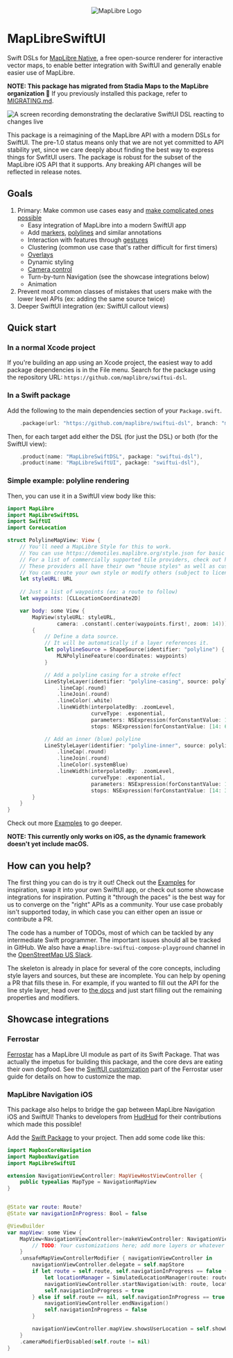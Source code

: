 <p align="center">
  <img src="https://maplibre.org/img/maplibre-logo-big.svg" alt="MapLibre Logo">
</p>

# MapLibreSwiftUI

Swift DSLs for [MapLibre Native](https://github.com/maplibre/maplibre-native), a free open-source renderer
for interactive vector maps, to enable better integration with SwiftUI and generally enable easier use of MapLibre.

**NOTE: This package has migrated from Stadia Maps to the MapLibre organization 🎉**
If you previously installed this package, refer to [MIGRATING.md](MIGRATING.md).

![A screen recording demonstrating the declarative SwiftUI DSL reacting to changes live](demo.gif)

This package is a reimagining of the MapLibre API with a modern DSLs for SwiftUI.
The pre-1.0 status means only that we are not yet committed to API stability yet,
since we care deeply about finding the best way to express things for SwfitUI users.
The package is robust for the subset of the MapLibre iOS API that it supports.
Any breaking API changes will be reflected in release notes.

## Goals

1. Primary: Make common use cases easy and [make complicated ones possible](Sources/MapLibreSwiftUI/Examples/Other.swift)
    * Easy integration of MapLibre into a modern SwiftUI app
    * Add [markers](Sources/MapLibreSwiftUI/Examples/Gestures.swift), [polylines](Sources/MapLibreSwiftUI/Examples/Polyline.swift) and similar annotations
    * Interaction with features through [gestures](Sources/MapLibreSwiftUI/Examples/Gestures.swift)
    * Clustering (common use case that's rather difficult for first timers)
    * [Overlays](Sources/MapLibreSwiftUI/Examples/)
    * Dynamic styling
    * [Camera control](Sources/MapLibreSwiftUI/Examples/Camera.swift)
    * Turn-by-turn Navigation (see the showcase integrations below)
    * Animation
2. Prevent most common classes of mistakes that users make with the lower level APIs (ex: adding the same source twice)
3. Deeper SwiftUI integration (ex: SwiftUI callout views)

## Quick start

### In a normal Xcode project

If you're building an app using an Xcode project,
the easiest way to add package dependencies is in the File menu.
Search for the package using the repository URL: `https://github.com/maplibre/swiftui-dsl`.

### In a Swift package 

Add the following to the main dependencies section of your `Package.swift`.

```swift
    .package(url: "https://github.com/maplibre/swiftui-dsl", branch: "main"),
```

Then, for each target add either the DSL (for just the DSL) or both (for the SwiftUI view):

```swift
    .product(name: "MapLibreSwiftDSL", package: "swiftui-dsl"),
    .product(name: "MapLibreSwiftUI", package: "swiftui-dsl"),
```

### Simple example: polyline rendering

Then, you can use it in a SwiftUI view body like this:

```swift
import MapLibre
import MapLibreSwiftDSL
import SwiftUI
import CoreLocation

struct PolylineMapView: View {
    // You'll need a MapLibre Style for this to work.
    // You can use https://demotiles.maplibre.org/style.json for basic testing.
    // For a list of commercially supported tile providers, check out https://wiki.openstreetmap.org/wiki/Vector_tiles#Providers.
    // These providers all have their own "house styles" as well as custom styling.
    // You can create your own style or modify others (subject to license restrictions) using https://maplibre.org/maputnik/. 
    let styleURL: URL
    
    // Just a list of waypoints (ex: a route to follow)
    let waypoints: [CLLocationCoordinate2D]

    var body: some View {
        MapView(styleURL: styleURL,
                camera: .constant(.center(waypoints.first!, zoom: 14)))
        {
            // Define a data source.
            // It will be automatically if a layer references it.
            let polylineSource = ShapeSource(identifier: "polyline") {
                MLNPolylineFeature(coordinates: waypoints)
            }

            // Add a polyline casing for a stroke effect
            LineStyleLayer(identifier: "polyline-casing", source: polylineSource)
                .lineCap(.round)
                .lineJoin(.round)
                .lineColor(.white)
                .lineWidth(interpolatedBy: .zoomLevel,
                           curveType: .exponential,
                           parameters: NSExpression(forConstantValue: 1.5),
                           stops: NSExpression(forConstantValue: [14: 6, 18: 24]))

            // Add an inner (blue) polyline
            LineStyleLayer(identifier: "polyline-inner", source: polylineSource)
                .lineCap(.round)
                .lineJoin(.round)
                .lineColor(.systemBlue)
                .lineWidth(interpolatedBy: .zoomLevel,
                           curveType: .exponential,
                           parameters: NSExpression(forConstantValue: 1.5),
                           stops: NSExpression(forConstantValue: [14: 3, 18: 16]))
        }
    }
}
```

Check out more [Examples](Sources/MapLibreSwiftUI/Examples) to go deeper.

**NOTE: This currently only works on iOS, as the dynamic framework doesn't yet include macOS.**

## How can you help?

The first thing you can do is try it out!
Check out the [Examples](Sources/MapLibreSwiftUI/Examples) for inspiration,
swap it into your own SwiftUI app, or check out some showcase integrations for inspiration.
Putting it "through the paces" is the best way for us to converge on the "right" APIs as a community.
Your use case probably isn't supported today, in which case you can either open an issue or contribute a PR.

The code has a number of TODOs, most of which can be tackled by any intermediate Swift programmer.
The important issues should all be tracked in GitHub.
We also have a `#maplibre-swiftui-compose-playground` channel in the
[OpenStreetMap US Slack](https://slack.openstreetmap.us/).

The skeleton is already in place for several of the core concepts, including style layers and sources, but
these are incomplete. You can help by opening a PR that fills these in.
For example, if you wanted to fill out the API for the line style layer,
head over to [the docs](https://maplibre.org/maplibre-native/ios/api/Classes/MGLLineStyleLayer.html)
and just start filling out the remaining properties and modifiers.

## Showcase integrations

### Ferrostar

[Ferrostar](https://github.com/stadiamaps/ferrostar) has a MapLibre UI module as part of its Swift Package.
That was actually the impetus for building this package,
and the core devs are eating their own dogfood.
See the [SwiftUI customization](https://stadiamaps.github.io/ferrostar/swiftui-customization.html)
part of the Ferrostar user guide for details on how to customize the map.

### MapLibre Navigation iOS

This package also helps to bridge the gap between MapLibre Navigation iOS and SwiftUI!
Thanks to developers from [HudHud](https://hudhud.sa/en) for their contributions which made this possible!

Add the [Swift Package](https://github.com/maplibre/maplibre-navigation-ios) to your project.
Then add some code like this:

```swift
import MapboxCoreNavigation
import MapboxNavigation
import MapLibreSwiftUI

extension NavigationViewController: MapViewHostViewController {
    public typealias MapType = NavigationMapView
}


@State var route: Route?
@State var navigationInProgress: Bool = false

@ViewBuilder
var mapView: some View {
    MapView<NavigationViewController>(makeViewController: NavigationViewController(dayStyleURL: self.styleURL), styleURL: self.styleURL, camera: self.$mapStore.camera) {
        // TODO: Your customizations here; add more layers or whatever you like!
    }
    .unsafeMapViewControllerModifier { navigationViewController in
        navigationViewController.delegate = self.mapStore
        if let route = self.route, self.navigationInProgress == false {
            let locationManager = SimulatedLocationManager(route: route)
            navigationViewController.startNavigation(with: route, locationManager: locationManager)
            self.navigationInProgress = true
        } else if self.route == nil, self.navigationInProgress == true {
            navigationViewController.endNavigation()
            self.navigationInProgress = false
        }

        navigationViewController.mapView.showsUserLocation = self.showUserLocation && self.mapStore.streetView == .disabled
    }
    .cameraModifierDisabled(self.route != nil)
}
```

